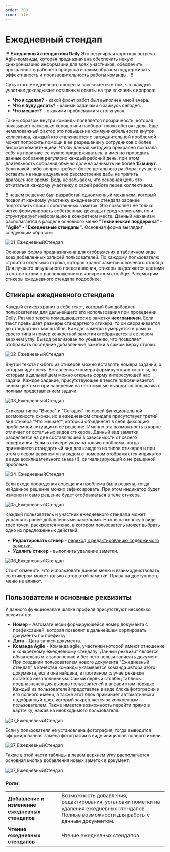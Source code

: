 ```yaml
---
order: 300
icon: file
---
```


# Ежедневный стендап

!!!
**Ежедневный стендап или Daily**
Это регулярная короткая встреча Agile-команды, которая предназначена обеспечить некую синхронизацию информации для всех участников, обеспечить прозрачность рабочего процесса и таким образом поддерживать эффективность и производительность работы команды.
!!!

Суть этого ежедневного процесса заключается в том, что каждый участник докладывает остальным ответы на три ключевых вопроса:

* **Что я сделал?** - какой фронт работ был выполнен мной вчера.
* **Что я буду делать?** - какими задачами я займусь сегодня.
* **Что мешает?** - с какими проблемами я столкнулся.  

Таким образом внутри команды появляется прозрачность, которая показывает насколько хорошо или наоборот плохо обстоят дела. Еще немаловажный фактор это повышение коммуникабельности внутри коллектива, каждый кто сталкивается с затруднительной проблемой может попросить помощи в ее разрешении у сотрудников с более высокой компетенцией.
Чтобы данная методика прекрасно показала себя на практике ее нужно придерживаться, а именно проводить данные собрания регулярно каждый рабочий день, при этом длительность собрания обычно должна занимать не более **15 минут**. Если какой-либо вопрос требует более детального разбора, лучше его оставить на индивидуальное рассмотрение дабы не тратить драгоценное время. Ведь не забываем, что основная цель это отчитаться каждому участнику о своей работе перед коллективом.

В нашем решение был разработан одноименный механизм, который позволит каждому участнику ежедневного стендапа заранее подготовить список собственных заметок. Это позволяет не только четко формулировать собственные доклады перед коллегами, но и структурирует информацию в конкретном месте.
Данный механизм располагается в разделе основного меню **"Техническая поддержка" - "Agile" - "Ежедневные стендапы"**. Основная форма выглядит следующим образом:

![01_ЕжедневныйСтендап](static/01_ЕжедневныйСтендап.png)

Основная форма предназначена для отображения в табличном виде всех добавленных записей пользователей. По каждому пользователю строится отдельная строка, которая хранит заметки ключевого столбца. Для лучшего визуального представления, стикеры выделяются цветами в соответствии с расположением в конкретном столбце. Рассмотрим стикеры ежедневного стендапа подробнее:

## Стикеры ежедневного стендапа

Каждый стикер хранит в себе текст, который был добавлен пользователем для дальнейшего его использования при проведении Deily. Размер текста помещающегося в заметку **неограничен**. Если текст превышает размеры стандартного стикера, то он сворачивается до стандартных масштабов. Каждая заметка нумеруется в рамках своего типа и номер конкретной заметки отображается в ее левом верхнем углу. Вывод реализован по убыванию, что позволяет отображать последние добавленные заметки в самом верху строки.

![02_ЕжедневныйСтендап](static/02_ЕжедневныйСтендап.png)

Внутри текста любого из стикеров можно вставлять номера заданий, о которых идет речь. Вставленные номера формируются в хэштеги, по которым в дальнейшем можно открыть форму интересующей нас задачи. Каждое задание, присутствующее в тексте подсвечивается синим цветом и при наведении на него мышью выводится подсказка с полным представлением задачи.

![03_ЕжедневныйСтендап](static/03_ЕжедневныйСтендап.png)

Стикеры типов "Вчера" и "Сегодня" по своей функциональной возможности схожи, но в ежедневном стендапе присутствует третий вид стикера "Что мешает", который объединяет в себе фиксацию проблемной ситуации и ее решение. Именно эта возможность в корне отличает от остальных видов стикеров. Данный вид заметки разделяется на две составляющей в зависимости от своего содержания. Если в стикере указана только проблема, тогда применяется стандартный вид для каждого из типов стикеров и при этом в левом верхнем углу рядом с номером отображается индикатор в виде восклицательного знака (!), сигнализирующий о не решенной проблеме.

![04_ЕжедневныйСтендап](static/04_ЕжедневныйСтендап.png)

Если входе проведения совещания проблема была решена, тогда найденное решение можно зафиксировать. При этом индикатор будет изменен и само решение будет отображаться в теле стикера.

![05_ЕжедневныйСтендап](static/05_ЕжедневныйСтендап.png)

Каждый пользователь и участник ежедневного стендапа может управлять ранее добавленными заметками. Нажав на кнопку в виде трех точек, раскроется меню, в котором пользователь может выбрать одно из предложенных действий:

* **Редактировать стикер** - [переход к редактированию содержимого заметки.](https://softonit.ru/FAQ/courses/?COURSE_ID=1&LESSON_ID=869)
* **Удалить стикер** - выполнить удаление заметки.

![06_ЕжедневныйСтендап](static/06_ЕжедневныйСтендап.png)

Стоит отменить, что использовать данное меню и взаимодействовать со стикером может только автор этой заметки. Права на доступность меню не влияют.

## Пользователи и основные реквизиты

У данного функционала в шапке профиля присутствуют несколько реквизитов:

* **Номер** - Автоматически формирующейся номер документа с префиксацией, которая позволит в дальнейшем сортировать документы по префиксу.
* **Дата** - Дата записи документа.
* **Команда Agile** - Команда agile, участники которой имеют отношение к конкретному ежедневному стендапу. Данный реквизит является обязательным к заполнению и без него нельзя записать документ. При создании пользователем нового документа "Ежедневный стендап" в качестве команды указывается команда автора этого документа, если она найдена, в противном случае реквизит остается незаполненным.
Самый первый столбец таблицы предназначен для вывода пользователей в алфавитном порядке. Каждый из пользователей представлен в виде блока фотографии и его полного имени, а также этот блок приминает автоматически подобранный цвет, который закрепляется за конкретным пользователем. Также имеется возможность перейти прямо в карточку, нажав на необходимого пользователя.

![07_ЕжедневныйСтендап](static/07_ЕжедневныйСтендап.png)

Если у пользователя не установлена фотография, тогда выводится сформированная замена фотографии в виде инициалов полного имени.

![07_ЕжедневныйСтендап](static/07_ЕжедневныйСтендап.png)

Также в этой части таблицы в левом верхнем углу располагается основная кнопка добавления новых заметок в документ.

![07_ЕжедневныйСтендап](static/07_ЕжедневныйСтендап.png)

### Роли:

|             |            | 
| ----------- | ---------- | 
|**Добавление и изменение ежедневных стендапов**| Возможность добавления, редактирования, установки пометки на удаления ежедневных стендапов. Полные возможности для работы с данным документом. | 
| **Чтение ежедневных стендапов** | Чтение ежедневных стендапов | 



